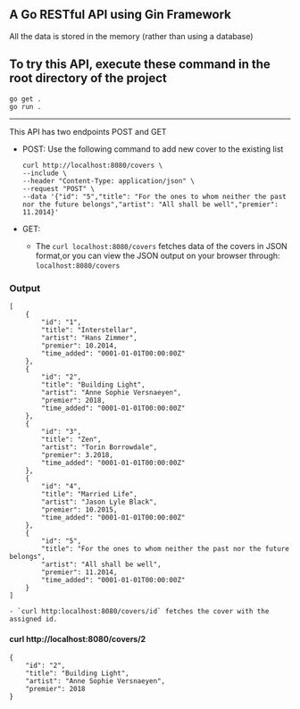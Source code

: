 ## A Go RESTful API using Gin Framework
 All the data is stored in the memory (rather than using a database)

## To try this API, execute these command in the root directory of the project
```
go get .
go run .
```
----

 This API has two endpoints POST and GET

- POST:
    Use the following command to add new cover to the existing list
    ``` 
    curl http://localhost:8080/covers \
    --include \
    --header "Content-Type: application/json" \
    --request "POST" \
    --data '{"id": "5","title": "For the ones to whom neither the past nor the future belongs","artist": "All shall be well","premier": 11.2014}' 
    ```

- GET: 
    - The `curl localhost:8080/covers` fetches data of the covers in JSON format,or you can view the JSON output on your browser through: `localhost:8080/covers`
### Output
```
[
    {
        "id": "1",
        "title": "Interstellar",
        "artist": "Hans Zimmer",
        "premier": 10.2014,
        "time_added": "0001-01-01T00:00:00Z"
    },
    {
        "id": "2",
        "title": "Building Light",
        "artist": "Anne Sophie Versnaeyen",
        "premier": 2018,
        "time_added": "0001-01-01T00:00:00Z"
    },
    {
        "id": "3",
        "title": "Zen",
        "artist": "Torin Borrowdale",
        "premier": 3.2018,
        "time_added": "0001-01-01T00:00:00Z"
    },
    {
        "id": "4",
        "title": "Married Life",
        "artist": "Jason Lyle Black",
        "premier": 10.2015,
        "time_added": "0001-01-01T00:00:00Z"
    },
    {
        "id": "5",
        "title": "For the ones to whom neither the past nor the future belongs",
        "artist": "All shall be well",
        "premier": 11.2014,
        "time_added": "0001-01-01T00:00:00Z"
    }
]
```

    - `curl http:localhost:8080/covers/id` fetches the cover with the assigned id.
#### curl http://localhost:8080/covers/2
```
{
    "id": "2",
    "title": "Building Light",
    "artist": "Anne Sophie Versnaeyen",
    "premier": 2018
}
```
